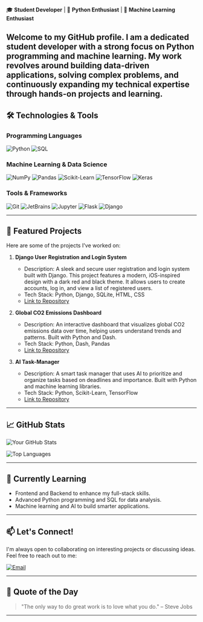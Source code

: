 🎓 **Student Developer** | 🐍 **Python Enthusiast** | 🤖 **Machine Learning Enthusiast**

Welcome to my GitHub profile. I am a dedicated student developer with a strong focus on Python programming and machine learning. My work revolves around building data-driven applications, solving complex problems, and continuously expanding my technical expertise through hands-on projects and learning.
---

## 🛠️ **Technologies & Tools**

### Programming Languages
![Python](https://img.shields.io/badge/Python-3776AB?style=for-the-badge&logo=python&logoColor=white)
![SQL](https://img.shields.io/badge/SQL-4479A1?style=for-the-badge&logo=mysql&logoColor=white)

### Machine Learning & Data Science
![NumPy](https://img.shields.io/badge/NumPy-013243?style=for-the-badge&logo=numpy&logoColor=white)
![Pandas](https://img.shields.io/badge/Pandas-150458?style=for-the-badge&logo=pandas&logoColor=white)
![Scikit-Learn](https://img.shields.io/badge/Scikit_Learn-F7931E?style=for-the-badge&logo=scikit-learn&logoColor=white)
![TensorFlow](https://img.shields.io/badge/TensorFlow-FF6F00?style=for-the-badge&logo=tensorflow&logoColor=white)
![Keras](https://img.shields.io/badge/Keras-D00000?style=for-the-badge&logo=keras&logoColor=white)

### Tools & Frameworks
![Git](https://img.shields.io/badge/Git-F05032?style=for-the-badge&logo=git&logoColor=white)
![JetBrains](https://img.shields.io/badge/JetBrains-000000?style=for-the-badge&logo=jetbrains&logoColor=white)
![Jupyter](https://img.shields.io/badge/Jupyter-F37626?style=for-the-badge&logo=jupyter&logoColor=white)
![Flask](https://img.shields.io/badge/Flask-000000?style=for-the-badge&logo=flask&logoColor=white)
![Django](https://img.shields.io/badge/Django-092E20?style=for-the-badge&logo=django&logoColor=white)

---

## 📂 **Featured Projects**

Here are some of the projects I've worked on:

1. **Django User Registration and Login System**
   - Description: A sleek and secure user registration and login system built with Django. This project features a modern, iOS-inspired design with a dark red and black theme. It allows users to create accounts, log in, and view a list of registered users.
   - Tech Stack: Python, Django, SQLite, HTML, CSS
   - [Link to Repository](https://github.com/MetalKnightCat/django-register-system)

2. **Global CO2 Emissions Dashboard**  
   - Description: An interactive dashboard that visualizes global CO2 emissions data over time, helping users understand trends and patterns. Built with Python and Dash.  
   - Tech Stack: Python, Dash, Pandas  
   - [Link to Repository](https://github.com/MetalKnightCat/Global-CO2-Emissions-Dashboard)

3. **AI Task-Manager**  
   - Description: A smart task manager that uses AI to prioritize and organize tasks based on deadlines and importance. Built with Python and machine learning libraries.  
   - Tech Stack: Python, Scikit-Learn, TensorFlow  
   - [Link to Repository](https://github.com/MetalKnightCat/ai-task-manager)

---

## 📈 **GitHub Stats**

![Your GitHub Stats](https://github-readme-stats.vercel.app/api?username=MetalKnightCat&show_icons=true&theme=radical)

![Top Languages](https://github-readme-stats.vercel.app/api/top-langs/?username=MetalKnightCat&layout=compact&theme=radical)

---

## 🌱 **Currently Learning**

- Frontend and Backend to enhance my full-stack skills.
- Advanced Python programming and SQL for data analysis.
- Machine learning and AI to build smarter applications.

---

## 📫 **Let's Connect!**

I'm always open to collaborating on interesting projects or discussing ideas. Feel free to reach out to me:

[![Email](https://img.shields.io/badge/Email-D14836?style=for-the-badge&logo=gmail&logoColor=white)](mailto:lucas@dubox.com.br)

---

## 💬 **Quote of the Day**

> "The only way to do great work is to love what you do." – Steve Jobs

---
